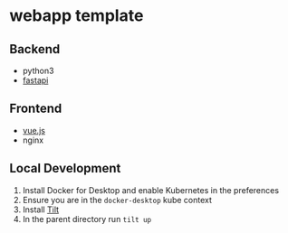 # webapp template

## Backend
- python3
- [fastapi](https://github.com/tiangolo/fastapi)

## Frontend
- [vue.js](https://vuejs.org/)
- nginx

## Local Development

1. Install Docker for Desktop and enable Kubernetes in the preferences
2. Ensure you are in the `docker-desktop` kube context
3. Install [Tilt](https://docs.tilt.dev/install.html)
4. In the parent directory run `tilt up`


